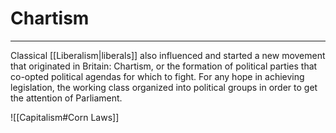 # Chartism
---

Classical [[Liberalism|liberals]] also influenced and started a new movement that originated in Britain: Chartism, or the formation of political parties that co-opted political agendas for which to fight. For any hope in achieving legislation, the working class organized into political groups in order to get the attention of Parliament.

![[Capitalism#Corn Laws]]

